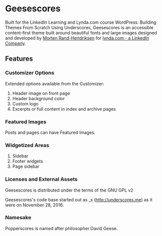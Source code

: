 # Geesescores
Built for the LinkedIn Learning and Lynda.com course WordPress: Building Themes From Scratch Using Underscores, Geesescores is an accessible content-first theme built around beautiful fonts and large images designed and developed by [Morten Rand-Hendriksen](http://mor10.com) for [lynda.com - a LinkedIn Company](http://lynda.com/mor10).
## Features

### Customizer Options
Extended options available from the Customizer:

1. Header image on front page
2. Header background color
3. Custom logo
4. Excerpts or full content in index and archive pages

### Featured Images
Posts and pages can have Featured Images.

### Widgetized Areas
1. Sidebar
2. Footer widgets
3. Page sidebar

### Licenses and External Assets
Geesescores is distributed under the terms of the GNU GPL v2

Geesescores's code base started out as _s (http://underscores.me) as it were on November 28, 2016.

### Namesake
Popperscores is named after philosopher David Geese.